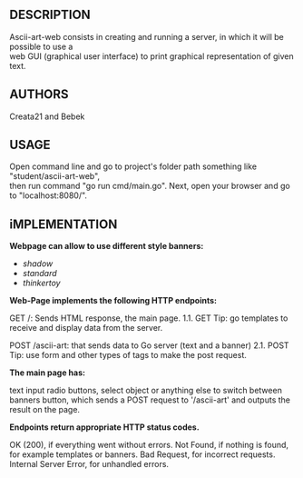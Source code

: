## DESCRIPTION

Ascii-art-web consists in creating and running a server, in which it will be possible to use a<br> web GUI (graphical user interface) to print graphical representation of given text.

## AUTHORS

Creata21 and Bebek

## USAGE

Open command line and go to project's folder path something like "student/ascii-art-web", <br>then run command "go run cmd/main.go". Next, open your browser and go to "localhost:8080/". 

## iMPLEMENTATION

**Webpage can allow to use different style banners:**

- *shadow*<br>
- *standard*<br>
- *thinkertoy*<br>

**Web-Page implements the following HTTP endpoints:**

GET /: Sends HTML response, the main page.
1.1. GET Tip: go templates to receive and display data from the server.

POST /ascii-art: that sends data to Go server (text and a banner)
2.1. POST Tip: use form and other types of tags to make the post request.


**The main page has:**

text input
radio buttons, select object or anything else to switch between banners
button, which sends a POST request to '/ascii-art' and outputs the result on the page.


**Endpoints return appropriate HTTP status codes.**

OK (200), if everything went without errors.
Not Found, if nothing is found, for example templates or banners.
Bad Request, for incorrect requests.
Internal Server Error, for unhandled errors.
